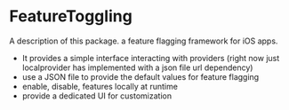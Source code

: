 # FeatureToggling

A description of this package.
a feature flagging framework for iOS apps.
- It provides a simple  interface interacting with providers (right now just localprovider has implemented with a json file url dependency)
- use a JSON file to provide the default values for feature flagging 
- enable, disable,  features locally at runtime
- provide a dedicated UI for customization 

